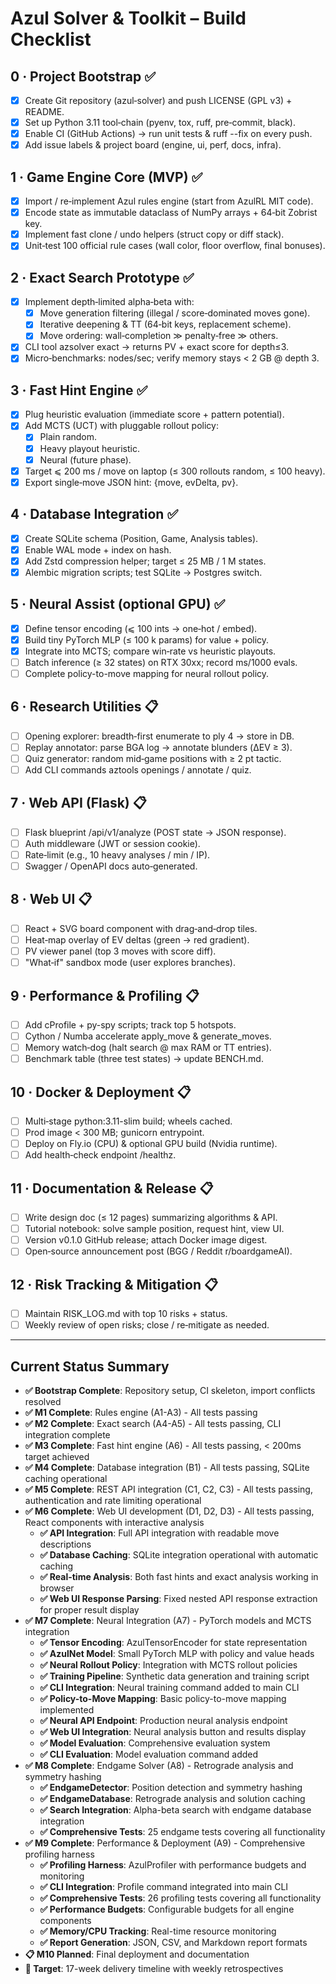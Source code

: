 # Azul Solver & Toolkit – Build Checklist

## 0 · Project Bootstrap ✅
- [x] Create Git repository (azul‑solver) and push LICENSE (GPL v3) + README.
- [x] Set up Python 3.11 tool‑chain (pyenv, tox, ruff, pre‑commit, black).
- [x] Enable CI (GitHub Actions) → run unit tests & ruff --fix on every push.
- [x] Add issue labels & project board (engine, ui, perf, docs, infra).

## 1 · Game Engine Core (MVP) ✅
- [x] Import / re‑implement Azul rules engine (start from AzulRL MIT code).
- [x] Encode state as immutable dataclass of NumPy arrays + 64‑bit Zobrist key.
- [x] Implement fast clone / undo helpers (struct copy or diff stack).
- [x] Unit‑test 100 official rule cases (wall color, floor overflow, final bonuses).

## 2 · Exact Search Prototype ✅
- [x] Implement depth‑limited alpha‑beta with:
  - [x] Move generation filtering (illegal / score‑dominated moves gone).
  - [x] Iterative deepening & TT (64‑bit keys, replacement scheme).
  - [x] Move ordering: wall‑completion ≫ penalty‑free ≫ others.
- [x] CLI tool azsolver exact <FEN> → returns PV + exact score for depth≤3.
- [x] Micro‑benchmarks: nodes/sec; verify memory stays < 2 GB @ depth 3.

## 3 · Fast Hint Engine ✅
- [x] Plug heuristic evaluation (immediate score + pattern potential).
- [x] Add MCTS (UCT) with pluggable rollout policy:
  - [x] Plain random.
  - [x] Heavy playout heuristic.
  - [x] Neural (future phase).
- [x] Target ⩽ 200 ms / move on laptop (≤ 300 rollouts random, ≤ 100 heavy).
- [x] Export single‑move JSON hint: {move, evDelta, pv}.

## 4 · Database Integration ✅
- [x] Create SQLite schema (Position, Game, Analysis tables).
- [x] Enable WAL mode + index on hash.
- [x] Add Zstd compression helper; target ≤ 25 MB / 1 M states.
- [x] Alembic migration scripts; test SQLite → Postgres switch.

## 5 · Neural Assist (optional GPU) ✅
- [x] Define tensor encoding (⩽ 100 ints → one‑hot / embed).
- [x] Build tiny PyTorch MLP (≤ 100 k params) for value + policy.
- [x] Integrate into MCTS; compare win‑rate vs heuristic playouts.
- [ ] Batch inference (≥ 32 states) on RTX 30xx; record ms/1000 evals.
- [ ] Complete policy-to-move mapping for neural rollout policy.

## 6 · Research Utilities 📋
- [ ] Opening explorer: breadth‑first enumerate to ply 4 → store in DB.
- [ ] Replay annotator: parse BGA log → annotate blunders (ΔEV ≥ 3).
- [ ] Quiz generator: random mid‑game positions with ≥ 2 pt tactic.
- [ ] Add CLI commands aztools openings / annotate / quiz.

## 7 · Web API (Flask) 📋
- [ ] Flask blueprint /api/v1/analyze (POST state → JSON response).
- [ ] Auth middleware (JWT or session cookie).
- [ ] Rate‑limit (e.g., 10 heavy analyses / min / IP).
- [ ] Swagger / OpenAPI docs auto‑generated.

## 8 · Web UI 📋
- [ ] React + SVG board component with drag‑and‑drop tiles.
- [ ] Heat‑map overlay of EV deltas (green → red gradient).
- [ ] PV viewer panel (top 3 moves with score diff).
- [ ] "What‑if" sandbox mode (user explores branches).

## 9 · Performance & Profiling 📋
- [ ] Add cProfile + py-spy scripts; track top 5 hotspots.
- [ ] Cython / Numba accelerate apply_move & generate_moves.
- [ ] Memory watch‑dog (halt search @ max RAM or TT entries).
- [ ] Benchmark table (three test states) → update BENCH.md.

## 10 · Docker & Deployment 📋
- [ ] Multi‑stage python:3.11-slim build; wheels cached.
- [ ] Prod image < 300 MB; gunicorn entrypoint.
- [ ] Deploy on Fly.io (CPU) & optional GPU build (Nvidia runtime).
- [ ] Add health‑check endpoint /healthz.

## 11 · Documentation & Release 📋
- [ ] Write design doc (≤ 12 pages) summarizing algorithms & API.
- [ ] Tutorial notebook: solve sample position, request hint, view UI.
- [ ] Version v0.1.0 GitHub release; attach Docker image digest.
- [ ] Open‑source announcement post (BGG / Reddit r/boardgameAI).

## 12 · Risk Tracking & Mitigation 📋
- [ ] Maintain RISK_LOG.md with top 10 risks + status.
- [ ] Weekly review of open risks; close / re‑mitigate as needed.

---

## Current Status Summary
- **✅ Bootstrap Complete**: Repository setup, CI skeleton, import conflicts resolved
- **✅ M1 Complete**: Rules engine (A1-A3) - All tests passing
- **✅ M2 Complete**: Exact search (A4-A5) - All tests passing, CLI integration complete
- **✅ M3 Complete**: Fast hint engine (A6) - All tests passing, < 200ms target achieved
- **✅ M4 Complete**: Database integration (B1) - All tests passing, SQLite caching operational
- **✅ M5 Complete**: REST API integration (C1, C2, C3) - All tests passing, authentication and rate limiting operational
- **✅ M6 Complete**: Web UI development (D1, D2, D3) - All tests passing, React components with interactive analysis
  - **✅ API Integration**: Full API integration with readable move descriptions
  - **✅ Database Caching**: SQLite integration operational with automatic caching
  - **✅ Real-time Analysis**: Both fast hints and exact analysis working in browser
  - **✅ Web UI Response Parsing**: Fixed nested API response extraction for proper result display
- **✅ M7 Complete**: Neural Integration (A7) - PyTorch models and MCTS integration
  - **✅ Tensor Encoding**: AzulTensorEncoder for state representation
  - **✅ AzulNet Model**: Small PyTorch MLP with policy and value heads
  - **✅ Neural Rollout Policy**: Integration with MCTS rollout policies
  - **✅ Training Pipeline**: Synthetic data generation and training script
  - **✅ CLI Integration**: Neural training command added to main CLI
  - **✅ Policy-to-Move Mapping**: Basic policy-to-move mapping implemented
  - **✅ Neural API Endpoint**: Production neural analysis endpoint
  - **✅ Web UI Integration**: Neural analysis button and results display
  - **✅ Model Evaluation**: Comprehensive evaluation system
  - **✅ CLI Evaluation**: Model evaluation command added
- **✅ M8 Complete**: Endgame Solver (A8) - Retrograde analysis and symmetry hashing
  - **✅ EndgameDetector**: Position detection and symmetry hashing
  - **✅ EndgameDatabase**: Retrograde analysis and solution caching
  - **✅ Search Integration**: Alpha-beta search with endgame database integration
  - **✅ Comprehensive Tests**: 25 endgame tests covering all functionality
- **✅ M9 Complete**: Performance & Deployment (A9) - Comprehensive profiling harness
  - **✅ Profiling Harness**: AzulProfiler with performance budgets and monitoring
  - **✅ CLI Integration**: Profile command integrated into main CLI
  - **✅ Comprehensive Tests**: 26 profiling tests covering all functionality
  - **✅ Performance Budgets**: Configurable budgets for all engine components
  - **✅ Memory/CPU Tracking**: Real-time resource monitoring
  - **✅ Report Generation**: JSON, CSV, and Markdown report formats
- **📋 M10 Planned**: Final deployment and documentation
- **🎯 Target**: 17-week delivery timeline with weekly retrospectives